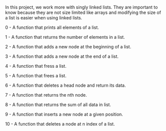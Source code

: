 In this project, we work more with singly linked lists. They are important to know because they are not size limited like arrays and modifying the size of a list is easier when using linked lists.

0 - A function that prints all elements of a list.

1 - A function that returns the number of elements in a list.

2 - A function that adds a new node at the beginning of a list.

3 - A function that adds a new node at the end of a list.

4 - A function that fress a list.

5 - A function that frees a list.

6 - A function that deletes a head node and return its data.

7 - A function that returns the nth node.

8 - A function that returns the sum of all data in list.

9 - A function that inserts a new node at a given position.

10 - A function that deletes a node at n index of a list.
